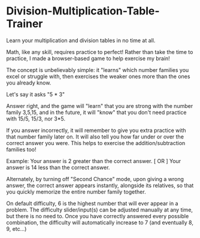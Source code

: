 Division-Multiplication-Table-Trainer
=====================================

Learn your multiplication and division tables in no time at all.


Math, like any skill, requires practice to perfect!
Rather than take the time to practice, I made a browser-based game to help exercise my brain!

The concept is unbelievably simple: it "learns" which number families you excel or struggle with, then exercises the weaker ones more than the ones you already know. 

Let's say it asks "5 * 3"

Answer right, and the game will "learn" that you are strong with the number family 3,5,15, and in the future, it will "know" that you don't need practice with 15/5, 15/3, nor 3*5.

If you answer incorrectly, it will remember to give you extra practice with that number family later on.
It will also tell you how far under or over the correct answer you were. This helps to exercise the addition/subtraction families too!

Example:
Your answer is 2 greater than the correct answer.
[ OR ]
Your answer is 14 less than the correct answer.

Alternately, by turning off "Second Chance" mode, upon giving a wrong answer, the correct answer appears instantly, alongside its relatives, so that you quickly memorize the entire number family together.

On default difficulty, 6 is the highest number that will ever appear in a problem.
The difficulty slider/input(s) can be adjusted manually at any time, but there is no need to.
Once you have correctly answered every possible combination, the difficulty will automatically increase to 7 (and eventually 8, 9, etc...)
